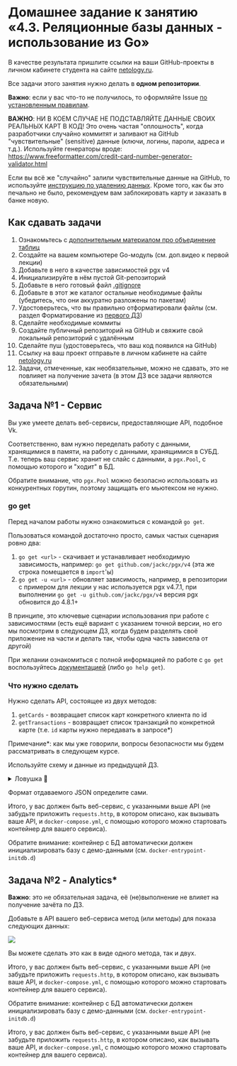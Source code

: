# Домашнее задание к занятию «4.3. Реляционные базы данных - использование из Go»

В качестве результата пришлите ссылки на ваши GitHub-проекты в личном кабинете студента на сайте [netology.ru](https://netology.ru).

Все задачи этого занятия нужно делать в **одном репозитории**.

**Важно**: если у вас что-то не получилось, то оформляйте Issue [по установленным правилам](../report-requirements.md).

**ВАЖНО**: НИ В КОЕМ СЛУЧАЕ НЕ ПОДСТАВЛЯЙТЕ ДАННЫЕ СВОИХ РЕАЛЬНЫХ КАРТ В КОД! Это очень частая "оплошность", когда разработчики случайно коммитят и заливают на GitHub "чувствительные" (sensitive) данные (ключи, логины, пароли, адреса и т.д.). Используйте генераторы вроде: https://www.freeformatter.com/credit-card-number-generator-validator.html

Если вы всё же "случайно" залили чувствительные данные на GitHub, то используйте [инструкцию по удалению данных](https://help.github.com/en/github/authenticating-to-github/removing-sensitive-data-from-a-repository). Кроме того, как бы это печально не было, рекомендуем вам заблокировать карту и заказать в банке новую.

## Как сдавать задачи

1. Ознакомьтесь с [дополнительным материалом про объединение таблиц](joins.md)
1. Создайте на вашем компьютере Go-модуль (см. доп.видео к первой лекции)
1. Добавьте в него в качестве зависимостей pgx v4
1. Инициализируйте в нём пустой Git-репозиторий
1. Добавьте в него готовый файл [.gitignore](../.gitignore)
1. Добавьте в этот же каталог остальные необходимые файлы (убедитесь, что они аккуратно разложены по пакетам)
1. Удостоверьтесь, что вы правильно отформатировали файлы (см. раздел Форматирование из [первого ДЗ](../01_std))
1. Сделайте необходимые коммиты
1. Создайте публичный репозиторий на GitHub и свяжите свой локальный репозиторий с удалённым
1. Сделайте пуш (удостоверьтесь, что ваш код появился на GitHub)
1. Ссылку на ваш проект отправьте в личном кабинете на сайте [netology.ru](https://netology.ru)
1. Задачи, отмеченные, как необязательные, можно не сдавать, это не повлияет на получение зачета (в этом ДЗ все задачи являются обязательными)

## Задача №1 - Сервис

Вы уже умеете делать веб-сервисы, предоставляющие API, подобное Vk.

Соответственно, вам нужно переделать работу с данными, хранящимися в памяти, на работу с данными, хранящимися в СУБД. Т.е. теперь ваш сервис хранит не слайс с данными, а `pgx.Pool`, с помощью которого и "ходит" в БД.

Обратите внимание, что `pgx.Pool` можно безопасно использовать из конкурентных горутин, поэтому защищать его мьютексом не нужно.

### go get

Перед началом работы нужно ознакомиться с командой `go get`.

Пользоваться командой достаточно просто, самых частых сценария ровно два:
1. `go get <url>` - скачивает и устанавливает необходимую зависимость, например: `go get github.com/jackc/pgx/v4` (эта же строка помещается в `import`'ы)
1. `go get -u <url>` - обновляет зависимость, например, в репозитории с примером для лекции у нас используется pgx v4.7.1, при выполнении `go get -u github.com/jackc/pgx/v4` версия pgx обновится до 4.8.1+

В принципе, это ключевые сценарии использования при работе с зависимостями (есть ещё вариант с указанием точной версии, но его мы посмотрим в следующем ДЗ, когда будем разделять своё приложение на части и делать так, чтобы одна часть зависела от другой)

При желании ознакомиться с полной информацией по работе с `go get` воспользуйтесь [документацией](https://golang.org/cmd/go/#hdr-Add_dependencies_to_current_module_and_install_them) (либо `go help get`).

### Что нужно сделать

Нужно сделать API, состоящее из двух методов:
1. `getCards` - возвращает список карт конкретного клиента по id
1. `getTransactions` - возвращает список транзакций по конкретной карте (т.е. `id` карты нужно передавать в запросе*)

Примечание*: как мы уже говорили, вопросы безопасности мы будем рассматривать в следующем курсе.

Используйте схему и данные из предыдущей ДЗ.

<details>
<summary>Ловушка 👿</summary>

Всегда, когда работаете с таблицами, в которых потенциально может быть больше нескольких десятков объектов, ставьте лимит (например, не более 50).

Почему? Потому что срок годности вашей карты может быть 5 лет и без лимита (или условия по дате), вы будете вытаскивать при каждом запросе все транзакции за 5 лет (а это время и нагрузка на БД).
</details>

Формат отдаваемого JSON определите сами.

Итого, у вас должен быть веб-сервис, с указанными выше API (не забудьте приложить `requests.http`, в котором описано, как вызывать ваше API, и `docker-compose.yml`, с помощью которого можно стартовать контейнер для вашего сервиса). 

Обратите внимание: контейнер с БД автоматически должен инициализировать базу с демо-данными (см. `docker-entrypoint-initdb.d`)

## Задача №2 - Analytics*

**Важно**: это не обязательная задача, её (не)выполнение не влияет на получение зачёта по ДЗ.

Добавьте в API вашего веб-сервиса метод (или методы) для показа следующих данных:

![](pic/analytics.png)

Вы можете сделать это как в виде одного метода, так и двух.

Итого, у вас должен быть веб-сервис, с указанными выше API (не забудьте приложить `requests.http`, в котором описано, как вызывать ваше API, и `docker-compose.yml`, с помощью которого можно стартовать контейнер для вашего сервиса). 

Обратите внимание: контейнер с БД автоматически должен инициализировать базу с демо-данными (см. `docker-entrypoint-initdb.d`)

Итого, у вас должен быть веб-сервис, с указанными выше API (не забудьте приложить `requests.http`, в котором описано, как вызывать ваше API, и `docker-compose.yml`, с помощью которого можно стартовать контейнер для вашего сервиса). 

